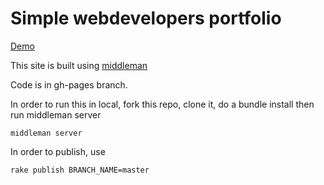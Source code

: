# Simple webdevelopers portfolio

[Demo](roshanjossey.github.io)

This site is built using [middleman](https://middlemanapp.com)

Code is in gh-pages branch.

In order to run this in local, fork this repo, clone it, do a bundle install then run middleman server

```
middleman server
```

In order to publish, use

```
rake publish BRANCH_NAME=master
```
